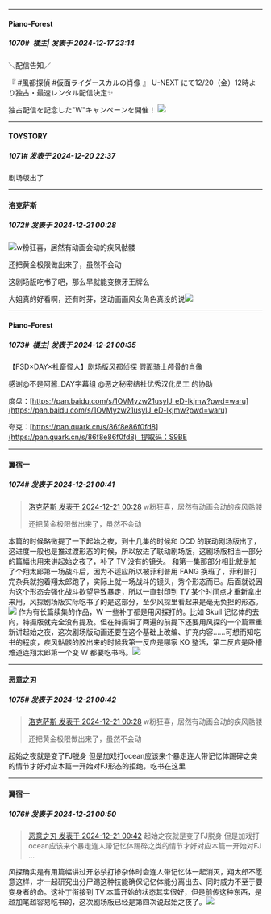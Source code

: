 ﻿
*****

####  Piano-Forest  
##### 1070#         楼主| 发表于 2024-12-17 23:14

＼配信告知／

『 #風都探偵 #仮面ライダースカルの肖像 』 U-NEXT にて12/20（金）12時より独占・最速レンタル配信決定✨

独占配信を記念した"W"キャンペーンを開催！
<img src="https://p.sda1.dev/20/f78f7f665d1b0818e1c66aa077312d00/20241217_231334.jpg" referrerpolicy="no-referrer">


*****

####  TOYSTORY  
##### 1071#       发表于 2024-12-20 22:37

剧场版出了


*****

####  洛克萨斯  
##### 1072#       发表于 2024-12-21 00:28

<img src="https://static.saraba1st.com/image/smiley/face2017/037.png" referrerpolicy="no-referrer">w粉狂喜，居然有动画会动的疾风骷髅

还把黄金极限做出来了，虽然不会动

这剧场版吃书了吧，那么早就能变獠牙王牌么

大姐真的好看啊，还有时芽，这动画画风女角色真没的说<img src="https://static.saraba1st.com/image/smiley/face2017/079.png" referrerpolicy="no-referrer">


*****

####  Piano-Forest  
##### 1073#         楼主| 发表于 2024-12-21 00:35

【FSD×DAY×社畜怪人】剧场版风都侦探 假面骑士颅骨的肖像

感谢@不是阿酱_DAY字幕组 @恶之秘密结社优秀汉化员工 的协助

度盘：[https://pan.baidu.com/s/1OVMyzw21usylJ_eD-lkjmw?pwd=waru](https://pan.baidu.com/s/1OVMyzw21usylJ_eD-lkjmw?pwd=waru)

夸克：[https://pan.quark.cn/s/86f8e86f0fd8](https://pan.quark.cn/s/86f8e86f0fd8)  提取码：S9BE ​​​


*****

####  翼宿一  
##### 1074#       发表于 2024-12-21 00:41

<blockquote><a href="httphttps://bbs.saraba1st.com/2b/forum.php?mod=redirect&amp;goto=findpost&amp;pid=66976381&amp;ptid=2018030" target="_blank">洛克萨斯 发表于 2024-12-21 00:28</a>
w粉狂喜，居然有动画会动的疾风骷髅

还把黄金极限做出来了，虽然不会动</blockquote>
本篇的时候略微提了一下起始之夜，到十几集的时候和 DCD 的联动剧场版出了，这进度一般也是推过渡形态的时候，所以放进了联动剧场版，这剧场版相当一部分的篇幅也用来讲起始之夜了，补了 TV 没有的镜头。
和第一集那部分相比就是加了个翔太郎第一场战斗后，因为不适应所以被菲利普用 FANG 换班了，菲利普打完杂兵就抱着翔太郎跑了，实际上就一场战斗的镜头，秀个形态而已。后面就说因为这个形态会强化战斗欲望导致暴走，所以一直封印到 TV 某个时间点才重新拿出来用，风探剧场版实际吃书了的是这部分，至少风探里看起来是毫无负担的形态。<img src="https://static.saraba1st.com/image/smiley/face2017/068.png" referrerpolicy="no-referrer">
作为有长篇续集的作品，W 一些补丁都是用风探打的。比如 Skull 记忆体的去向，特摄版就完全没有提及。但在特摄讲了两遍的前提下还要用风探的一个篇章重新讲起始之夜，这次剧场版动画还要在这个基础上改编、扩充内容……可想而知吃书的程度，疾风骷髅的胶出来的时候我第一反应是哪家 KO 整活，第二反应是卧槽难道连翔太郎第一个变 W 都要吃书吗。<img src="https://static.saraba1st.com/image/smiley/face2017/067.png" referrerpolicy="no-referrer">


*****

####  恶意之刃  
##### 1075#       发表于 2024-12-21 00:42

<blockquote><a href="httphttps://bbs.saraba1st.com/2b/forum.php?mod=redirect&amp;goto=findpost&amp;pid=66976381&amp;ptid=2018030" target="_blank">洛克萨斯 发表于 2024-12-21 00:28</a>
w粉狂喜，居然有动画会动的疾风骷髅

还把黄金极限做出来了，虽然不会动</blockquote>
起始之夜就是变了FJ脱身
但是加戏打ocean应该来个暴走连人带记忆体踢碎之类的情节才好对应本篇一开始对FJ形态的拒绝，吃书在这里


*****

####  翼宿一  
##### 1076#       发表于 2024-12-21 00:50

<blockquote><a href="httphttps://bbs.saraba1st.com/2b/forum.php?mod=redirect&amp;goto=findpost&amp;pid=66976458&amp;ptid=2018030" target="_blank">恶意之刃 发表于 2024-12-21 00:42</a>
起始之夜就是变了FJ脱身
但是加戏打ocean应该来个暴走连人带记忆体踢碎之类的情节才好对应本篇一开始对FJ ...</blockquote>
风探确实是有用篇幅讲过开必杀打掺杂体时会连人带记忆体一起消灭，翔太郎不愿意这样，才一起研究出分尸踢这种技能确保记忆体能分离出去、同时威力不至于要变身者的命。这补丁衔接到 TV 本篇开始的状态其实很好，但是前传这种东西，是越加笔越容易吃书的，这次剧场版已经是第四次说起始之夜了。<img src="https://static.saraba1st.com/image/smiley/face2017/068.png" referrerpolicy="no-referrer">

